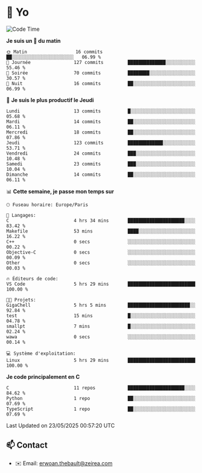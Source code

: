 # 👋 Yo

<!--START_SECTION:waka-->
![Code Time](http://img.shields.io/badge/Code%20Time-39%20hrs%2056%20mins-blue)

**Je suis un 🐤 du matin** 

```text
🌞 Matin                  16 commits          ██░░░░░░░░░░░░░░░░░░░░░░░   06.99 % 
🌆 Journée                127 commits         ██████████████░░░░░░░░░░░   55.46 % 
🌃 Soirée                 70 commits          ████████░░░░░░░░░░░░░░░░░   30.57 % 
🌙 Nuit                   16 commits          ██░░░░░░░░░░░░░░░░░░░░░░░   06.99 % 
```
📅 **Je suis le plus productif le Jeudi** 

```text
Lundi                    13 commits          █░░░░░░░░░░░░░░░░░░░░░░░░   05.68 % 
Mardi                    14 commits          ██░░░░░░░░░░░░░░░░░░░░░░░   06.11 % 
Mercredi                 18 commits          ██░░░░░░░░░░░░░░░░░░░░░░░   07.86 % 
Jeudi                    123 commits         █████████████░░░░░░░░░░░░   53.71 % 
Vendredi                 24 commits          ███░░░░░░░░░░░░░░░░░░░░░░   10.48 % 
Samedi                   23 commits          ███░░░░░░░░░░░░░░░░░░░░░░   10.04 % 
Dimanche                 14 commits          ██░░░░░░░░░░░░░░░░░░░░░░░   06.11 % 
```


📊 **Cette semaine, je passe mon temps sur** 

```text
🕑︎ Fuseau horaire: Europe/Paris

💬 Langages: 
C                        4 hrs 34 mins       █████████████████████░░░░   83.42 % 
Makefile                 53 mins             ████░░░░░░░░░░░░░░░░░░░░░   16.22 % 
C++                      0 secs              ░░░░░░░░░░░░░░░░░░░░░░░░░   00.22 % 
Objective-C              0 secs              ░░░░░░░░░░░░░░░░░░░░░░░░░   00.09 % 
Other                    0 secs              ░░░░░░░░░░░░░░░░░░░░░░░░░   00.03 % 

🔥 Éditeurs de code: 
VS Code                  5 hrs 29 mins       █████████████████████████   100.00 % 

🐱‍💻 Projets: 
GigaChell                5 hrs 5 mins        ███████████████████████░░   92.84 % 
test                     15 mins             █░░░░░░░░░░░░░░░░░░░░░░░░   04.78 % 
smallpt                  7 mins              █░░░░░░░░░░░░░░░░░░░░░░░░   02.24 % 
wawa                     0 secs              ░░░░░░░░░░░░░░░░░░░░░░░░░   00.14 % 

💻 Système d'exploitation: 
Linux                    5 hrs 29 mins       █████████████████████████   100.00 % 
```

**Je code principalement en C** 

```text
C                        11 repos            █████████████████████░░░░   84.62 % 
Python                   1 repo              ██░░░░░░░░░░░░░░░░░░░░░░░   07.69 % 
TypeScript               1 repo              ██░░░░░░░░░░░░░░░░░░░░░░░   07.69 % 
```




 Last Updated on 23/05/2025 00:57:20 UTC
<!--END_SECTION:waka-->

## 📫 Contact

- ✉️ Email: erwoan.thebault@zeirea.com
